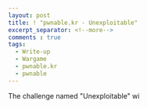 ```yaml
---
layout: post
title: ! "pwnable.kr - Unexploitable"
excerpt_separator: <!--more-->
comments : true
tags:
  - Write-up
  - Wargame
  - pwnable.kr
  - pwnable
---
```


The challenge named "Unexploitable" wi

<!--more-->
<!--stackedit_data:
eyJoaXN0b3J5IjpbLTExMTQ5MTExMjddfQ==
-->